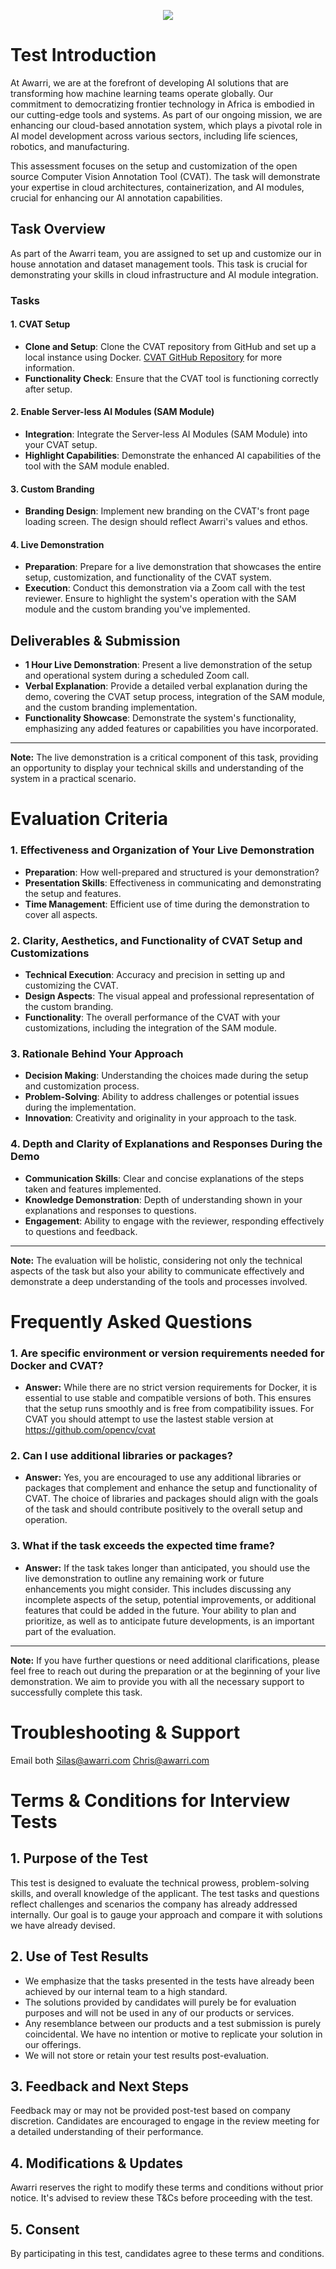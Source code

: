 <p align="center">
<img src=https://static1.squarespace.com/static/5da5d537874e8c5ee9565ad0/t/5ef882a3e30e714667e7935e/1593344682130/Awarri_Horizontal+Logo+Lockup_Red+-+edit.png?format=1500w>
</p>

# Test Introduction

At Awarri, we are at the forefront of developing AI solutions that are transforming how machine learning teams operate globally. Our commitment to democratizing frontier technology in Africa is embodied in our cutting-edge tools and systems. As part of our ongoing mission, we are enhancing our cloud-based annotation system, which plays a pivotal role in AI model development across various sectors, including life sciences, robotics, and manufacturing.

This assessment focuses on the setup and customization of the open source Computer Vision Annotation Tool (CVAT). The task will demonstrate your expertise in cloud architectures, containerization, and AI modules, crucial for enhancing our AI annotation capabilities.

## Task Overview

As part of the Awarri team, you are assigned to set up and customize our in house annotation and dataset management tools. This task is crucial for demonstrating your skills in cloud infrastructure and AI module integration.

### Tasks

#### 1. CVAT Setup
- **Clone and Setup**: Clone the CVAT repository from GitHub and set up a local instance using Docker. [CVAT GitHub Repository](https://github.com/opencv/cvat) for more information.
- **Functionality Check**: Ensure that the CVAT tool is functioning correctly after setup.

#### 2. Enable Server-less AI Modules (SAM Module)
- **Integration**: Integrate the Server-less AI Modules (SAM Module) into your CVAT setup.
- **Highlight Capabilities**: Demonstrate the enhanced AI capabilities of the tool with the SAM module enabled.

#### 3. Custom Branding
- **Branding Design**: Implement new branding on the CVAT's front page loading screen. The design should reflect Awarri's values and ethos.

#### 4. Live Demonstration
- **Preparation**: Prepare for a live demonstration that showcases the entire setup, customization, and functionality of the CVAT system.
- **Execution**: Conduct this demonstration via a Zoom call with the test reviewer. Ensure to highlight the system's operation with the SAM module and the custom branding you've implemented.

## Deliverables & Submission

- **1 Hour Live Demonstration**: Present a live demonstration of the setup and operational system during a scheduled Zoom call.
- **Verbal Explanation**: Provide a detailed verbal explanation during the demo, covering the CVAT setup process, integration of the SAM module, and the custom branding implementation.
- **Functionality Showcase**: Demonstrate the system's functionality, emphasizing any added features or capabilities you have incorporated.

---

**Note:** The live demonstration is a critical component of this task, providing an opportunity to display your technical skills and understanding of the system in a practical scenario.

# Evaluation Criteria

### 1. Effectiveness and Organization of Your Live Demonstration
- **Preparation**: How well-prepared and structured is your demonstration?
- **Presentation Skills**: Effectiveness in communicating and demonstrating the setup and features.
- **Time Management**: Efficient use of time during the demonstration to cover all aspects.

### 2. Clarity, Aesthetics, and Functionality of CVAT Setup and Customizations
- **Technical Execution**: Accuracy and precision in setting up and customizing the CVAT.
- **Design Aspects**: The visual appeal and professional representation of the custom branding.
- **Functionality**: The overall performance of the CVAT with your customizations, including the integration of the SAM module.

### 3. Rationale Behind Your Approach
- **Decision Making**: Understanding the choices made during the setup and customization process.
- **Problem-Solving**: Ability to address challenges or potential issues during the implementation.
- **Innovation**: Creativity and originality in your approach to the task.

### 4. Depth and Clarity of Explanations and Responses During the Demo
- **Communication Skills**: Clear and concise explanations of the steps taken and features implemented.
- **Knowledge Demonstration**: Depth of understanding shown in your explanations and responses to questions.
- **Engagement**: Ability to engage with the reviewer, responding effectively to questions and feedback.

---

**Note:** The evaluation will be holistic, considering not only the technical aspects of the task but also your ability to communicate effectively and demonstrate a deep understanding of the tools and processes involved.

# Frequently Asked Questions

### 1. Are specific environment or version requirements needed for Docker and CVAT?

- **Answer:** While there are no strict version requirements for Docker, it is essential to use stable and compatible versions of both. This ensures that the setup runs smoothly and is free from compatibility issues. For CVAT you should attempt to use the lastest stable version at https://github.com/opencv/cvat

### 2. Can I use additional libraries or packages?

- **Answer:** Yes, you are encouraged to use any additional libraries or packages that complement and enhance the setup and functionality of CVAT. The choice of libraries and packages should align with the goals of the task and should contribute positively to the overall setup and operation.

### 3. What if the task exceeds the expected time frame?

- **Answer:** If the task takes longer than anticipated, you should use the live demonstration to outline any remaining work or future enhancements you might consider. This includes discussing any incomplete aspects of the setup, potential improvements, or additional features that could be added in the future. Your ability to plan and prioritize, as well as to anticipate future developments, is an important part of the evaluation.

---

**Note:** If you have further questions or need additional clarifications, please feel free to reach out during the preparation or at the beginning of your live demonstration. We aim to provide you with all the necessary support to successfully complete this task.

# Troubleshooting & Support
Email both 
Silas@awarri.com
Chris@awarri.com

# Terms & Conditions for Interview Tests

## 1. Purpose of the Test
This test is designed to evaluate the technical prowess, problem-solving skills, and overall knowledge of the applicant. The test tasks and questions reflect challenges and scenarios the company has already addressed internally. Our goal is to gauge your approach and compare it with solutions we have already devised.

## 2. Use of Test Results
- We emphasize that the tasks presented in the tests have already been achieved by our internal team to a high standard.
- The solutions provided by candidates will purely be for evaluation purposes and will not be used in any of our products or services.
- Any resemblance between our products and a test submission is purely coincidental. We have no intention or motive to replicate your solution in our offerings.
- We will not store or retain your test results post-evaluation.

## 3. Feedback and Next Steps
Feedback may or may not be provided post-test based on company discretion. Candidates are encouraged to engage in the review meeting for a detailed understanding of their performance.

## 4. Modifications & Updates
Awarri reserves the right to modify these terms and conditions without prior notice. It's advised to review these T&Cs before proceeding with the test.

## 5. Consent
By participating in this test, candidates agree to these terms and conditions.
